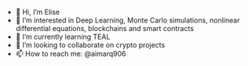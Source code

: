 - 👋 Hi, I’m Elise
- 👀 I’m interested in Deep Learning, Monte Carlo simulations, nonlinear differential equations, blockchains and smart contracts
- 🌱 I’m currently learning TEAL
- 💞️ I’m looking to collaborate on crypto projects
- 📫 How to reach me: @aimarq906

<!---
chocolay/chocolay is a ✨ special ✨ repository because its `README.md` (this file) appears on your GitHub profile.
You can click the Preview link to take a look at your changes.
--->
